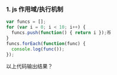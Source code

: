 ### 1. js 作用域/执行机制

```js
var funcs = [];
for (var i = 0; i < 10; i++) {
  funcs.push(function() { return i });币
}
funcs.forEach(function(func) {
  console.log(func());
});
```

以上代码输出结果？
